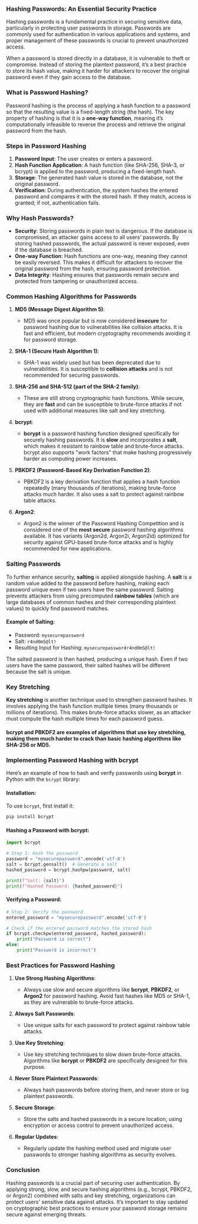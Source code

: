 ### **Hashing Passwords: An Essential Security Practice**

Hashing passwords is a fundamental practice in securing sensitive data, particularly in protecting user passwords in storage. Passwords are commonly used for authentication in various applications and systems, and proper management of these passwords is crucial to prevent unauthorized access.

When a password is stored directly in a database, it is vulnerable to theft or compromise. Instead of storing the plaintext password, it’s a best practice to store its hash value, making it harder for attackers to recover the original password even if they gain access to the database.

### **What is Password Hashing?**

Password hashing is the process of applying a hash function to a password so that the resulting value is a fixed-length string (the hash). The key property of hashing is that it is a **one-way function**, meaning it’s computationally infeasible to reverse the process and retrieve the original password from the hash.

### **Steps in Password Hashing**

1. **Password Input**: The user creates or enters a password.
2. **Hash Function Application**: A hash function (like SHA-256, SHA-3, or bcrypt) is applied to the password, producing a fixed-length hash.
3. **Storage**: The generated hash value is stored in the database, not the original password.
4. **Verification**: During authentication, the system hashes the entered password and compares it with the stored hash. If they match, access is granted; if not, authentication fails.

### **Why Hash Passwords?**

- **Security**: Storing passwords in plain text is dangerous. If the database is compromised, an attacker gains access to all users' passwords. By storing hashed passwords, the actual password is never exposed, even if the database is breached.
- **One-way Function**: Hash functions are one-way, meaning they cannot be easily reversed. This makes it difficult for attackers to recover the original password from the hash, ensuring password protection.
- **Data Integrity**: Hashing ensures that passwords remain secure and protected from tampering or unauthorized access.

### **Common Hashing Algorithms for Passwords**

1. **MD5 (Message Digest Algorithm 5)**:
   - MD5 was once popular but is now considered **insecure** for password hashing due to vulnerabilities like collision attacks. It is fast and efficient, but modern cryptography recommends avoiding it for password storage.

2. **SHA-1 (Secure Hash Algorithm 1)**:
   - SHA-1 was widely used but has been deprecated due to vulnerabilities. It is susceptible to **collision attacks** and is not recommended for securing passwords.

3. **SHA-256 and SHA-512 (part of the SHA-2 family)**:
   - These are still strong cryptographic hash functions. While secure, they are **fast** and can be susceptible to brute-force attacks if not used with additional measures like salt and key stretching.

4. **bcrypt**:
   - **bcrypt** is a password hashing function designed specifically for securely hashing passwords. It is **slow** and incorporates a **salt**, which makes it resistant to rainbow table and brute-force attacks. bcrypt also supports "work factors" that make hashing progressively harder as computing power increases.

5. **PBKDF2 (Password-Based Key Derivation Function 2)**:
   - PBKDF2 is a key derivation function that applies a hash function repeatedly (many thousands of iterations), making brute-force attacks much harder. It also uses a salt to protect against rainbow table attacks.

6. **Argon2**:
   - Argon2 is the winner of the Password Hashing Competition and is considered one of the **most secure** password hashing algorithms available. It has variants (Argon2d, Argon2i, Argon2id) optimized for security against GPU-based brute-force attacks and is highly recommended for new applications.

### **Salting Passwords**

To further enhance security, **salting** is applied alongside hashing. A **salt** is a random value added to the password before hashing, making each password unique even if two users have the same password. Salting prevents attackers from using precomputed **rainbow tables** (which are large databases of common hashes and their corresponding plaintext values) to quickly find password matches.

#### **Example of Salting**:

- Password: `mysecurepassword`
- Salt: `r4nd0mS@lt!`
- Resulting Input for Hashing: `mysecurepasswordr4nd0mS@lt!`

The salted password is then hashed, producing a unique hash. Even if two users have the same password, their salted hashes will be different because the salt is unique.

### **Key Stretching**

**Key stretching** is another technique used to strengthen password hashes. It involves applying the hash function multiple times (many thousands or millions of iterations). This makes brute-force attacks slower, as an attacker must compute the hash multiple times for each password guess.

#### **bcrypt** and **PBKDF2** are examples of algorithms that use key stretching, making them much harder to crack than basic hashing algorithms like SHA-256 or MD5.

### **Implementing Password Hashing with bcrypt**

Here’s an example of how to hash and verify passwords using **bcrypt** in Python with the `bcrypt` library:

#### **Installation**:
To use `bcrypt`, first install it:

```bash
pip install bcrypt
```

#### **Hashing a Password with bcrypt**:

```python
import bcrypt

# Step 1: Hash the password
password = "mysecurepassword".encode('utf-8')
salt = bcrypt.gensalt()  # Generate a salt
hashed_password = bcrypt.hashpw(password, salt)

print(f"Salt: {salt}")
print(f"Hashed Password: {hashed_password}")
```

#### **Verifying a Password**:

```python
# Step 2: Verify the password
entered_password = "mysecurepassword".encode('utf-8')

# Check if the entered password matches the stored hash
if bcrypt.checkpw(entered_password, hashed_password):
    print("Password is correct")
else:
    print("Password is incorrect")
```

### **Best Practices for Password Hashing**

1. **Use Strong Hashing Algorithms**:
   - Always use slow and secure algorithms like **bcrypt**, **PBKDF2**, or **Argon2** for password hashing. Avoid fast hashes like MD5 or SHA-1, as they are vulnerable to brute-force attacks.

2. **Always Salt Passwords**:
   - Use unique salts for each password to protect against rainbow table attacks.

3. **Use Key Stretching**:
   - Use key stretching techniques to slow down brute-force attacks. Algorithms like **bcrypt** or **PBKDF2** are specifically designed for this purpose.

4. **Never Store Plaintext Passwords**:
   - Always hash passwords before storing them, and never store or log plaintext passwords.

5. **Secure Storage**:
   - Store the salts and hashed passwords in a secure location, using encryption or access control to prevent unauthorized access.

6. **Regular Updates**:
   - Regularly update the hashing method used and migrate user passwords to stronger hashing algorithms as security evolves.

### **Conclusion**

Hashing passwords is a crucial part of securing user authentication. By applying strong, slow, and secure hashing algorithms (e.g., bcrypt, PBKDF2, or Argon2) combined with salts and key stretching, organizations can protect users' sensitive data against attacks. It’s important to stay updated on cryptographic best practices to ensure your password storage remains secure against emerging threats.
